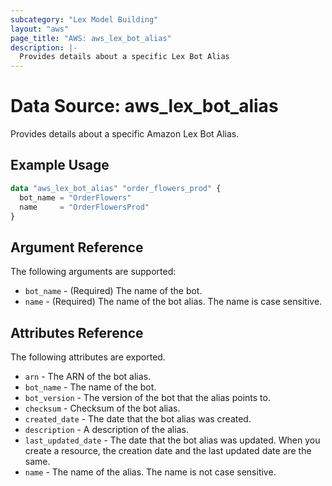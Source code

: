 ```yaml
---
subcategory: "Lex Model Building"
layout: "aws"
page_title: "AWS: aws_lex_bot_alias"
description: |-
  Provides details about a specific Lex Bot Alias
---
```


# Data Source: aws_lex_bot_alias

Provides details about a specific Amazon Lex Bot Alias.

## Example Usage

```terraform
data "aws_lex_bot_alias" "order_flowers_prod" {
  bot_name = "OrderFlowers"
  name     = "OrderFlowersProd"
}
```

## Argument Reference

The following arguments are supported:

* `bot_name` - (Required) The name of the bot.
* `name` - (Required) The name of the bot alias. The name is case sensitive.

## Attributes Reference

The following attributes are exported.

* `arn` - The ARN of the bot alias.
* `bot_name` - The name of the bot.
* `bot_version` - The version of the bot that the alias points to.
* `checksum` - Checksum of the bot alias.
* `created_date` - The date that the bot alias was created.
* `description` - A description of the alias.
* `last_updated_date` - The date that the bot alias was updated. When you create a resource, the creation date and the last updated date are the same.
* `name` - The name of the alias. The name is not case sensitive.
